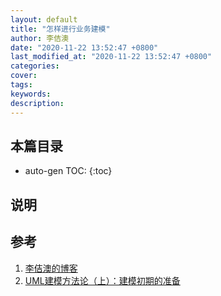 ```yaml
---
layout: default
title: "怎样进行业务建模"
author: 李佶澳
date: "2020-11-22 13:52:47 +0800"
last_modified_at: "2020-11-22 13:52:47 +0800"
categories:
cover:
tags:
keywords:
description:
---
```


## 本篇目录

* auto-gen TOC:
{:toc}

## 说明

## 参考

1. [李佶澳的博客][1]
2. [UML建模方法论（上）：建模初期的准备][2]

[1]: https://www.lijiaocn.com "李佶澳的博客"
[2]: http://www.woshipm.com/pmd/2916531.html "UML建模方法论（上）：建模初期的准备"

